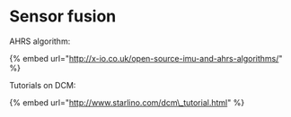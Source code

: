 # Sensor fusion

AHRS algorithm:

{% embed url="http://x-io.co.uk/open-source-imu-and-ahrs-algorithms/" %}

Tutorials on DCM:

{% embed url="http://www.starlino.com/dcm\_tutorial.html" %}

